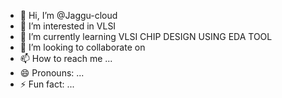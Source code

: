 - 👋 Hi, I’m @Jaggu-cloud
- 👀 I’m interested in VLSI
- 🌱 I’m currently learning VLSI CHIP DESIGN USING EDA TOOL
- 💞️ I’m looking to collaborate on 
- 📫 How to reach me ...
- 😄 Pronouns: ...
- ⚡ Fun fact: ...

<!---
Jaggu-cloud/Jaggu-cloud is a ✨ special ✨ repository because its `README.md` (this file) appears on your GitHub profile.
You can click the Preview link to take a look at your changes.
--->

